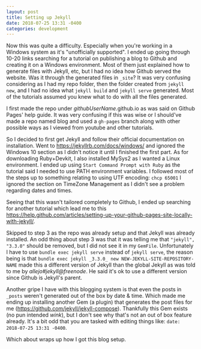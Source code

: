 ```yaml
---
layout: post
title: Setting up Jekyll
date: 2018-07-25 13:31 -0400
categories: development
---
```


Now this was quite a difficulty. Especially when you're working in a Windows system as it's "unofficially supported". I ended up going through 10-20 links searching for a tutorial on publishing a blog to Github and creating it on a Windows environment. Most of them just explained how to generate files with Jekyll, etc, but I had no idea how Github served the website. Was it through the generated files in `_site`? It was very confusing considering as I had my repo folder, then the folder created from `jekyll new`, and I had no idea what `jekyll build` and `jekyll serve` generated. Most of the tutorials assumed you knew what to do with all the files generated.

I first made the repo under _githubUserName_.github.io as was said on Github Pages' help guide. It was very confusing if this was wise or I should've made a repo named blog and used a `gh-pages` branch along with other possible ways as I viewed from youtube and other tutorials.

So I decided to first get Jekyll and follow their official documentation on installation. Went to <https://jekyllrb.com/docs/windows/> and ignored the Windows 10 section as I didn't notice it until I finished the first part. As for downloading Ruby+Devkit, I also installed MySys2 as I wanted a Linux environment. I ended up using `Start Command Prompt with Ruby` as the tutorial said I needed to use PATH environment variables.
I followed most of the steps up to something relating to using UTF encoding: `chcp 65001`
I ignored the section on TimeZone Management as I didn't see a problem regarding dates and times.

Seeing that this wasn't tailored completely to Github, I ended up searching for another tutorial which lead me to this <https://help.github.com/articles/setting-up-your-github-pages-site-locally-with-jekyll/>.

Skipped to step 3 as the repo was already setup and that Jekyll was already installed. An odd thing about step 3 was that it was telling me that `"jekyll", "3.3.0"` should be removed, but I did not see it in my `GemFile`. Unfortunately I have to use `bundle exec jekyll serve` instead of `jekyll serve`, the reason being is that `bundle exec jekyll _3.3.0_ new NEW-JEKYLL-SITE-REPOSITORY-NAME` made this a different version of Jekyll than the global Jekyll as was told to me by _allejo#jekyll@freenode_. He said it's ok to use a different version since Github is Jekyll's parent.

Another gripe I have with this blogging system is that even the posts in `_posts` weren't generated out of the box by date & time. Which made me ending up installing another Gem (a plugin) that generates the post files for me (<https://github.com/jekyll/jekyll-compose>). Thankfully this Gem exists (no pun intended *wink*), but I don't see why that's not an out of box feature already. It's a bit odd that you are tasked with editing things like: `date: 2018-07-25 13:31 -0400`.

Which about wraps up how I got this blog setup.